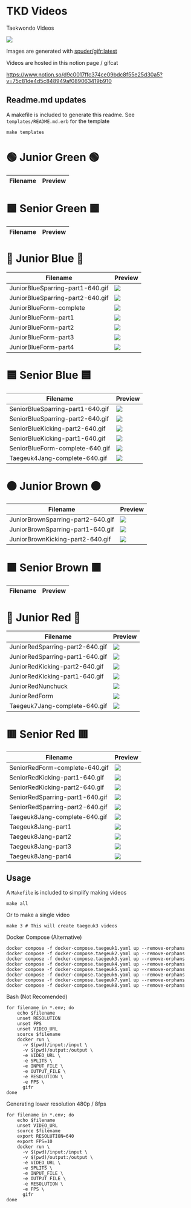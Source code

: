 # TKD Videos

Taekwondo Videos

![](https://upload.wikimedia.org/wikipedia/commons/thumb/0/09/Flag_of_South_Korea.svg/1599px-Flag_of_South_Korea.svg.png)

Images are generated with [spuder/gifr:latest](https://github.com/spuder/gifr)


Videos are hosted in this notion page / gifcat

https://www.notion.so/d9c0017ffc374ce09bdc8f55e25d30a5?v=75c81de4d5c848949af089063419b910

## Readme.md updates

A makefile is included to generate this readme. See `templates/README.md.erb` for the template

```
make templates
````

# :green_circle: Junior Green :green_circle:

| Filename | Preview | 
|---|---|

# :green_square: Senior Green :green_square: 

| Filename | Preview | 
|---|---|

# :large_blue_circle: Junior Blue :large_blue_circle:

| Filename | Preview | 
|---|---|
| JuniorBlueSparring-part1-640.gif | ![](https://media.giphy.com/media/Y2Vp9aYs7KB4YJjZdU/giphy.gif)| 
| JuniorBlueSparring-part2-640.gif | ![](https://media.giphy.com/media/IJTrcKtdSLlQjeYJsH/giphy.gif)| 
| JuniorBlueForm-complete | ![](https://media.giphy.com/media/XQvFqRWrTFb5yOS5og/giphy.gif)| 
| JuniorBlueForm-part1 | ![](https://imgur.com/WH0IeIk.gif)| 
| JuniorBlueForm-part2 | ![](https://imgur.com/ZSn8fMf.gif)| 
| JuniorBlueForm-part3 | ![](https://imgur.com/7AOnHI6.gif)| 
| JuniorBlueForm-part4 | ![](https://imgur.com/SOhY068.gif)| 

# :blue_square: Senior Blue :blue_square:

| Filename | Preview | 
|---|---|
| SeniorBlueSparring-part1-640.gif | ![](https://media.giphy.com/media/lpvDQo3px8VUxyxXaq/giphy.gif)| 
| SeniorBlueSparring-part2-640.gif | ![](https://media.giphy.com/media/Nz3ey0rOcuzp5wUnpu/giphy.gif)| 
| SeniorBlueKicking-part2-640.gif | ![](https://media.giphy.com/media/zXcF6l14fnJog5D0OP/giphy.gif)| 
| SeniorBlueKicking-part1-640.gif | ![](https://media.giphy.com/media/PuruVzNyKySFAjciou/giphy.gif)| 
| SeniorBlueForm-complete-640.gif | ![](https://media.giphy.com/media/IVMLroW0Ct5F27aTVP/giphy-downsized-large.gif)| 
| Taegeuk4Jang-complete-640.gif | ![](https://media.giphy.com/media/oBm3s8K0doYjSWOVC2/giphy.gif)| 

# :brown_circle: Junior Brown :brown_circle: 

| Filename | Preview | 
|---|---|
| JuniorBrownSparring-part2-640.gif | ![](https://media.giphy.com/media/RjpuUuSC6FH4zb4QnD/giphy.gif)| 
| JuniorBrownSparring-part1-640.gif | ![](https://media.giphy.com/media/aor2iyIkfZAq3sCp36/giphy.gif)| 
| JuniorBrownKicking-part2-640.gif | ![](https://media.giphy.com/media/I9vKoToiXGpLa4gtUV/giphy.gif)| 

# :brown_square: Senior Brown :brown_square:

| Filename | Preview | 
|---|---|


# :red_circle: Junior Red :red_circle:

| Filename | Preview | 
|---|---|
| JuniorRedSparring-part2-640.gif | ![](https://media.giphy.com/media/0ZFJ24wFme03SMWDVy/giphy.gif)| 
| JuniorRedSparring-part1-640.gif | ![](https://media.giphy.com/media/sb1oQUrB5NXQP0FJf2/giphy.gif)| 
| JuniorRedKicking-part2-640.gif | ![](https://media.giphy.com/media/7KSgR8N0GI3TUwbpYd/giphy.gif)| 
| JuniorRedKicking-part1-640.gif | ![](https://media.giphy.com/media/41PAO6zZ8QqyewezQx/giphy.gif)| 
| JuniorRedNunchuck | ![](https://media.giphy.com/media/VgWBfy0Me4zVeACoz1/giphy-downsized-large.gif)| 
| JuniorRedForm | ![](https://media.giphy.com/media/9o1d43XADKPJyBrXvX/giphy-downsized-large.gif)| 
| Taegeuk7Jang-complete-640.gif | ![](https://media.giphy.com/media/tJci3mxQ3RL6JUkBGq/giphy.gif)| 

# :red_square: Senior Red :red_square:

| Filename | Preview | 
|---|---|
| SeniorRedForm-complete-640.gif | ![](https://media.giphy.com/media/B5r3Yumgl83VJ6EGyS/giphy-downsized-large.gif)| 
| SeniorRedKicking-part1-640.gif | ![](https://media.giphy.com/media/KrxbSMg5924Q6HU3fV/giphy.gif)| 
| SeniorRedKicking-part2-640.gif | ![](https://media.giphy.com/media/Ckj0woYpjv0uvgWC7a/giphy.gif)| 
| SeniorRedSparring-part1-640.gif | ![](https://media.giphy.com/media/IEW9UEg2qyeCumfMA7/giphy.gif)| 
| SeniorRedSparring-part2-640.gif | ![](https://media.giphy.com/media/5xTEBSWE1lcNy7B5M7/giphy.gif)| 
| Taegeuk8Jang-complete-640.gif | ![](https://media.giphy.com/media/eHZdU16068fBluCZj6/giphy.gif)| 
| Taegeuk8Jang-part1 | ![](https://media.giphy.com/media/gTr5mGLrTVl5tPT7G4/giphy.gif)| 
| Taegeuk8Jang-part2 | ![](https://media.giphy.com/media/Tkxvas2pXFuKk3MRtr/giphy.gif)| 
| Taegeuk8Jang-part3 | ![](https://media.giphy.com/media/iLvFTQwKMJASAFVDaM/giphy.gif)| 
| Taegeuk8Jang-part4 | ![](https://media.giphy.com/media/ub37OaoP0qqzGCXhly/giphy.gif)| 


## Usage

A `Makefile` is included to simplify making videos

```
make all
```

Or to make a single video

```
make 3 # This will create taegeuk3 videos
```



Docker Compose (Alternative)

```
docker compose -f docker-compose.taegeuk1.yaml up --remove-orphans
docker compose -f docker-compose.taegeuk2.yaml up --remove-orphans
docker compose -f docker-compose.taegeuk3.yaml up --remove-orphans
docker compose -f docker-compose.taegeuk4.yaml up --remove-orphans
docker compose -f docker-compose.taegeuk5.yaml up --remove-orphans
docker compose -f docker-compose.taegeuk6.yaml up --remove-orphans
docker compose -f docker-compose.taegeuk7.yaml up --remove-orphans
docker compose -f docker-compose.taegeuk8.yaml up --remove-orphans
```

Bash (Not Recomended)

```
for filename in *.env; do
    echo $filename
    unset RESOLUTION
    unset FPS
    unset VIDEO_URL
    source $filename
    docker run \
      -v $(pwd)/input:/input \
      -v $(pwd)/output:/output \
      -e VIDEO_URL \
      -e SPLITS \
      -e INPUT_FILE \
      -e OUTPUT_FILE \
      -e RESOLUTION \
      -e FPS \
      gifr
done
```

Generating lower resolution 480p / 8fps

```
for filename in *.env; do
    echo $filename
    unset VIDEO_URL
    source $filename
    export RESOLUTION=640
    export FPS=10
    docker run \
      -v $(pwd)/input:/input \
      -v $(pwd)/output:/output \
      -e VIDEO_URL \
      -e SPLITS \
      -e INPUT_FILE \
      -e OUTPUT_FILE \
      -e RESOLUTION \
      -e FPS \
      gifr
done
```